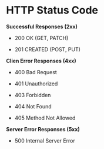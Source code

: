 # HTTP Status Code

**Successful Responses (2xx)**

- 200 OK (GET, PATCH)

- 201 CREATED (POST, PUT)

**Clien Error Responses (4xx)**

- 400 Bad Request

- 401 Unauthorized

- 403 Forbidden

- 404 Not Found

- 405 Method Not Allowed

**Server Error Responses (5xx)**

- 500 Internal Server Error